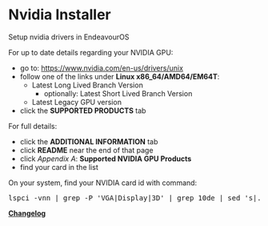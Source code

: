 # Nvidia Installer
Setup nvidia drivers in EndeavourOS

For up to date details regarding your NVIDIA GPU:
- go to: https://www.nvidia.com/en-us/drivers/unix
- follow one of the links under **Linux x86_64/AMD64/EM64T**:
  - Latest Long Lived Branch Version
    - optionally: Latest Short Lived Branch Version
  - Latest Legacy GPU version
- click the **SUPPORTED PRODUCTS** tab

For full details:
- click the **ADDITIONAL INFORMATION** tab
- click **README** near the end of that page
- click *Appendix A*: **Supported NVIDIA GPU Products**
- find your card in the list

On your system, find your NVIDIA card id with command:
<pre>
lspci -vnn | grep -P 'VGA|Display|3D' | grep 10de | sed 's|.* \[10de:\([0-9a-f]*\)\] .*|\1|'
</pre>

[**Changelog**](https://github.com/endeavouros-team/PKGBUILDS/commits/master/nvidia-installer-db)
